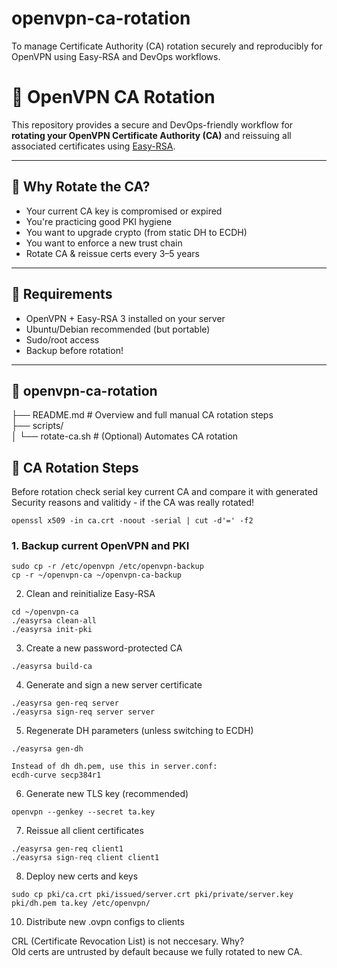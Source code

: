 # openvpn-ca-rotation
To manage Certificate Authority (CA) rotation securely and reproducibly for OpenVPN using Easy-RSA and DevOps workflows.

# 🔐 OpenVPN CA Rotation

This repository provides a secure and DevOps-friendly workflow for **rotating your OpenVPN Certificate Authority (CA)** and reissuing all associated certificates using [Easy-RSA](https://github.com/OpenVPN/easy-rsa).

---

## 📌 Why Rotate the CA?

- Your current CA key is compromised or expired
- You're practicing good PKI hygiene
- You want to upgrade crypto (from static DH to ECDH)
- You want to enforce a new trust chain
- Rotate CA & reissue certs every 3–5 years
---

## 🧱 Requirements

- OpenVPN + Easy-RSA 3 installed on your server
- Ubuntu/Debian recommended (but portable)
- Sudo/root access
- Backup before rotation!

---

## 📁 openvpn-ca-rotation <br>
├── README.md # Overview and full manual CA rotation steps <br> 
├── scripts/ <br>
│   └── rotate-ca.sh  # (Optional) Automates CA rotation  <br>

## 🔁 CA Rotation Steps

Before rotation check serial key current CA and compare it with generated <br>
Security reasons and valitidy - if the CA was really rotated!
```
openssl x509 -in ca.crt -noout -serial | cut -d'=' -f2
```


### 1. Backup current OpenVPN and PKI
```
sudo cp -r /etc/openvpn /etc/openvpn-backup
cp -r ~/openvpn-ca ~/openvpn-ca-backup
```
2. Clean and reinitialize Easy-RSA
```
cd ~/openvpn-ca
./easyrsa clean-all
./easyrsa init-pki
```
3. Create a new password-protected CA
```
./easyrsa build-ca
```
4. Generate and sign a new server certificate
```
./easyrsa gen-req server
./easyrsa sign-req server server
```
5. Regenerate DH parameters (unless switching to ECDH)
```
./easyrsa gen-dh

Instead of dh dh.pem, use this in server.conf:
ecdh-curve secp384r1
```
6. Generate new TLS key (recommended)
```
openvpn --genkey --secret ta.key
```
7. Reissue all client certificates
```
./easyrsa gen-req client1
./easyrsa sign-req client client1
```
8. Deploy new certs and keys
```
sudo cp pki/ca.crt pki/issued/server.crt pki/private/server.key pki/dh.pem ta.key /etc/openvpn/
```
10. Distribute new .ovpn configs to clients


CRL (Certificate Revocation List) is not neccesary. Why? <br>
Old certs are untrusted by default because we fully rotated to new CA.



